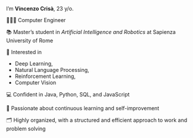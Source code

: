 I’m **Vincenzo Crisà**, 23 y/o.

🧑🏻‍💻 Computer Engineer

📚 Master’s student in *Artificial Intelligence and Robotics* at Sapienza University of Rome

👀 Interested in 
* Deep Learning, 
* Natural Language Processing,
* Reinforcement Learning,
* Computer Vision


💻 Confident in Java, Python, SQL, and JavaScript

🎯 Passionate about continuous learning and self-improvement

🗂️ Highly organized, with a structured and efficient approach to work and problem solving
